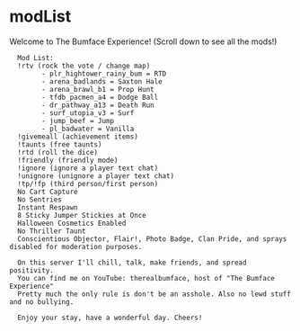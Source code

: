 # modList

Welcome to The Bumface Experience!
      (Scroll down to see all the mods!)

      Mod List:
      !rtv (rock the vote / change map)
            - plr_hightower_rainy_bum = RTD
            - arena_badlands = Saxton Hale
            - arena_brawl_b1 = Prop Hunt
            - tfdb_pacmen_a4 = Dodge Ball
            - dr_pathway_a13 = Death Run
            - surf_utopia_v3 = Surf
            - jump_beef = Jump
            - pl_badwater = Vanilla
      !givemeall (achievement items)
      !taunts (free taunts)
      !rtd (roll the dice)
      !friendly (friendly mode)
      !ignore (ignore a player text chat)
      !unignore (unignore a player text chat)
      !tp/!fp (third person/first person)
      No Cart Capture
      No Sentries
      Instant Respawn
      8 Sticky Jumper Stickies at Once
      Halloween Cosmetics Enabled
      No Thriller Taunt
      Conscientious Objector, Flair!, Photo Badge, Clan Pride, and sprays disabled for moderation purposes.

      On this server I'll chill, talk, make friends, and spread positivity.
      You can find me on YouTube: therealbumface, host of "The Bumface Experience"
      Pretty much the only rule is don't be an asshole. Also no lewd stuff and no bullying.

      Enjoy your stay, have a wonderful day. Cheers!
